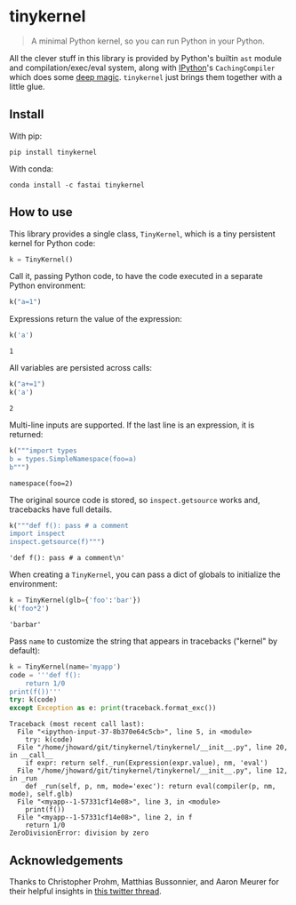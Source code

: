 # tinykernel
> A minimal Python kernel, so you can run Python in your Python.


All the clever stuff in this library is provided by Python's builtin `ast` module and compilation/exec/eval system, along with [IPython](https://ipython.org/)'s `CachingCompiler` which does some [deep magic](https://cprohm.de/article/better-test-output-with-ast-rewriting-and-a-patched-standard-library.html/). `tinykernel` just brings them together with a little glue.

## Install

With pip:

    pip install tinykernel

With conda:

    conda install -c fastai tinykernel

## How to use

This library provides a single class, `TinyKernel`, which is a tiny persistent kernel for Python code:

```python
k = TinyKernel()
```

Call it, passing Python code, to have the code executed in a separate Python environment:

```python
k("a=1")
```

Expressions return the value of the expression:

```python
k('a')
```




    1



All variables are persisted across calls:

```python
k("a+=1")
k('a')
```




    2



Multi-line inputs are supported. If the last line is an expression, it is returned:

```python
k("""import types
b = types.SimpleNamespace(foo=a)
b""")
```




    namespace(foo=2)



The original source code is stored, so `inspect.getsource` works and, tracebacks have full details.

```python
k("""def f(): pass # a comment
import inspect
inspect.getsource(f)""")
```




    'def f(): pass # a comment\n'



When creating a `TinyKernel`, you can pass a dict of globals to initialize the environment:

```python
k = TinyKernel(glb={'foo':'bar'})
k('foo*2')
```




    'barbar'



Pass `name` to customize the string that appears in tracebacks ("kernel" by default):

```python
k = TinyKernel(name='myapp')
code = '''def f():
    return 1/0
print(f())'''
try: k(code)
except Exception as e: print(traceback.format_exc())
```

    Traceback (most recent call last):
      File "<ipython-input-37-8b370e64c5cb>", line 5, in <module>
        try: k(code)
      File "/home/jhoward/git/tinykernel/tinykernel/__init__.py", line 20, in __call__
        if expr: return self._run(Expression(expr.value), nm, 'eval')
      File "/home/jhoward/git/tinykernel/tinykernel/__init__.py", line 12, in _run
        def _run(self, p, nm, mode='exec'): return eval(compiler(p, nm, mode), self.glb)
      File "<myapp--1-57331cf14e08>", line 3, in <module>
        print(f())
      File "<myapp--1-57331cf14e08>", line 2, in f
        return 1/0
    ZeroDivisionError: division by zero
    


## Acknowledgements

Thanks to Christopher Prohm, Matthias Bussonnier, and Aaron Meurer for their helpful insights in [this twitter thread](https://twitter.com/jeremyphoward/status/1424990665746763781).
